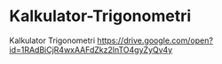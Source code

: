 # Kalkulator-Trigonometri
Kalkulator Trigonometri
https://drive.google.com/open?id=1RAdBiCjR4wxAAFdZkz2lnTO4gyZyQv4y

